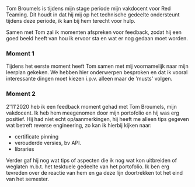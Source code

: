 Tom Broumels is tijdens mijn stage periode mijn vakdocent voor Red Teaming. Dit houdt in dat hij mij op het technische gedeelte ondersteunt tijdens deze periode, ik kan bij hem terecht voor hulp. 

Samen met Tom zal ik momenten afspreken voor feedback, zodat hij een goed beeld heeft van hou ik ervoor sta en wat er nog gedaan moet worden.

### Moment 1
Tijdens het eerste moment heeft Tom samen met mij voornamelijk naar mijn leerplan gekeken.
We hebben hier onderwerpen besproken en dat ik vooral interessante dingen moet kiezen i.p.v. alleen maar de 'musts' volgen.

### Moment 2
2'11'2020 heb ik een feedback moment gehad met Tom Broumels, mijn vakdocent. Ik heb hem meegenomen door mijn portofolio en hij
was erg positief. Hij had niet echt op/aanmerkingen, hij heeft me alleen tips gegeven wat betreft reverse engineering, zo kan ik hierbij kijken naar:
- certificate pinning
- verouderde versies, bv API.
- libraries

Verder gaf hij nog wat tips of aspecten die ik nog wat kon uitbreiden of weglaten m.b.t. het tesktuele gedeelte van het portofolio. Ik ben erg
tevreden over de reactie van hem en ga deze lijn doortrekken tot het eind van het semester.

